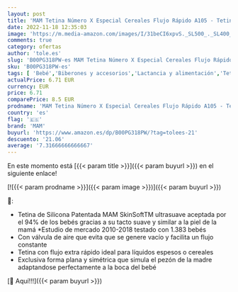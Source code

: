 ```yaml
---
layout: post
title: 'MAM Tetina Número X Especial Cereales Flujo Rápido A105 - Tetina de Silicona Skinsoft Tm Ultrasuave  para Bebés a partir de 6 Meses  Transparente  2 Unidades'
date: 2022-11-18 12:35:03
image: 'https://m.media-amazon.com/images/I/31beCI6xpvS._SL500_._SL400_.jpg'
comments: true
category: ofertas
author: 'tole.es'
slug: 'B00PG318PW-es MAM Tetina Número X Especial Cereales Flujo Rápido A105 -...'
sku: 'B00PG318PW-es'
tags: [ 'Bebé','Biberones y accesorios','Lactancia y alimentación','Tetinas para biberón','bebés','mam','🇪🇸', ]
actualPrice: 6.71 EUR
currency: EUR
price: 6.71
comparePrice: 8.5 EUR
prodname: 'MAM Tetina Número X Especial Cereales Flujo Rápido A105 - Tetina de Silicona Skinsoft Tm Ultrasuave  para Bebés a partir de 6 Meses  Transparente  2 Unidades'
country: 'es'
flag: '🇪🇸'
brand: 'MAM'
buyurl: 'https://www.amazon.es/dp/B00PG318PW/?tag=tolees-21'
descuento: '21.06'
average: '7.31666666666667'
---
```


En este momento está [{{< param title >}}]({{< param buyurl >}}) en el siguiente enlace!

[![{{< param prodname >}}]({{< param image >}})]({{< param buyurl >}})

🔎:

- Tetina de Silicona Patentada MAM SkinSoftTM ultrasuave aceptada por el 94% de los bebés gracias a su tacto suave y similar a la piel de la mamá *Estudio de mercado 2010-2018 testado con 1.383 bebés
- Con válvula de aire que evita que se genere vacío y facilita un flujo constante
- Tetina con flujo extra rápido ideal para líquidos espesos o cereales
- Exclusiva forma plana y simétrica que simula el pezón de la madre adaptandose perfectamente a la boca del bebé

[🛒 Aquí!!!]({{< param buyurl >}})

